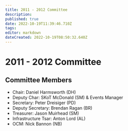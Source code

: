 ```yaml
---
title: 2011 - 2012 Committee
description: 
published: true
date: 2022-10-19T11:39:46.710Z
tags: 
editor: markdown
dateCreated: 2022-10-19T08:50:32.640Z
---
```


# 2011 - 2012 Committee

## Committee Members

-   Chair: Daniel Harmsworth (DH)
-   Deputy Char: SKoT McDonald (SM) & Events Manager
-   Secretary: Peter Dreisiger (PD)
-   Deputy Secretary: Brendan Ragan (BR)
-   Treasurer: Jason Muirhead (SM)
-   Infrastructure Tsar: Anton Lord (AL)
-   OCM: Nick Bannon (NB)

